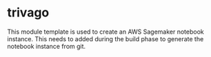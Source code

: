 # trivago
This module template is used to create an AWS Sagemaker notebook instance. This needs to added during the build phase to generate the notebook instance from git.
